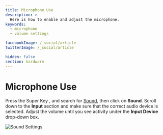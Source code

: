 ```yaml
---
title: Microphone Use
description: >
  Here is how to enable and adjust the microphone.
keywords:
  - microphone
  - volume settings

facebookImage: /_social/article
twitterImage: /_social/article

hidden: false
section: hardware
---
```


# Microphone Use

Press the Super Key <kbd><font-awesome-icon :icon="['fab', 'ubuntu']"></font-awesome-icon></kbd>, <kbd><font-awesome-icon :icon="['fab', 'pop-os']"></font-awesome-icon></kbd> and search for <u>Sound</u>, then click on **Sound**. Scroll down to the **Input** section and make sure that the correct audio device is selected. Adjust the volume until you see activity under the **Input Device** drop-down box.

![Sound Settings](/images/microphone/input.png)
